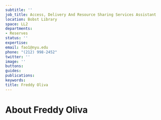 ```yaml
---
subtitle: ''
job_title: Access, Delivery And Resource Sharing Services Assistant
location: Bobst Library
space: LL2
departments:
- Reserves
status: ''
expertise: 
email: fao1@nyu.edu
phone: "(212) 998-2452"
twitter: ''
image: ''
buttons: 
guides: 
publications: 
keywords: 
title: Freddy Oliva
---
```


# About Freddy Oliva